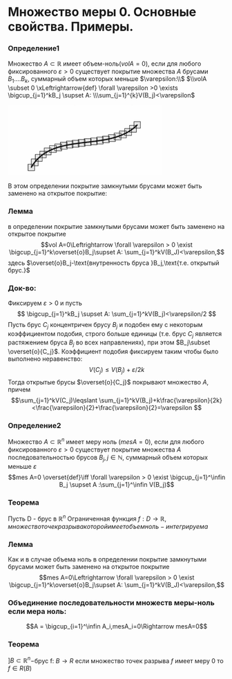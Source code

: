 # Множество меры 0. Основные свойства. Примеры.

### Определение1
Множество $A \subset\mathbb{R}$ имеет объем-ноль($vol A=0$), если для любого фиксированного $\varepsilon>0$ существует покрытие множества $A$ брусами $B_1....B_k$, суммарный объем которых меньше $\varepsilon:\\$ 
$\\volA \subset 0 \xLeftrightarrow{def} \forall \varepsilon >0 \exists \bigcup_{j=1}^kB_j \supset A: \\\sum_{j=1}^{k}V(B_j)<\varepsilon$

![Площадь-ноль гладкой кривой](attachments/Объем-ноль.png)

В этом определении покрытие замкнутыми брусами может быть заменено на открытое покрытие:

### Лемма
в определении покрытие замкнутыми брусами может быть заменено на открытое покрытие
$$vol A=0\Leftrightarrow \forall \varepsilon > 0 \exist \bigcup_{j=1}^k\overset{o}B_j\supset A: \sum_{j=1}^kV(B_J)<\varepsilon,$$
здесь $\overset{o}B_j-\text{внутренность бруса }B_j,\text{т.е. открытый брус.}$
### Док-во:
Фиксируем $\varepsilon>0$ и пусть 
$$
\bigcup_{j=1}^kB_j \supset A: \sum_{j=1}^kV(B_j)<\varepsilon/2
$$
Пусть брус $C_j$ концентричен брусу $B_j$ и подобен ему с некоторым коэффициентом подобия, строго больше единицы (т.е. брус $C_j$ является растяжением бруса $B_j$ во всех направлениях), при этом $B_j\subset \overset{o}{C_j}$. Коэффициент подобия фиксируем таким чтобы было выполнено неравенство:
$$V(C_j)\leqslant V(B_j)+\varepsilon/2k$$
Тогда открытые брусы $\overset{o}{C_j}$ покрывают множество $A$, причем
$$\sum_{j=1}^kV(C_j)\leqslant \sum_{j=1}^kV(B_j)+k\frac{\varepsilon}{2k}<\frac{\varepsilon}{2}+\frac{\varepsilon}{2}=\varepsilon $$
### Определение2
Множество $A\subset \mathbb{R}^n$ имеет меру ноль ($mesA=0$), если для любого фиксированного $\varepsilon > 0$ существует покрытие множества $A$ последовательностью брусов $B_j,j \in \mathbb{N},$ суммарный объем которых меньше $\varepsilon$
$$mes A=0 \overset{def}\iff \forall \varepsilon > 0 \exist \bigcup_{j=1}^\infin B_j \supset A :\sum_{j=1}^\infin V(B_j)$$
### Теорема 
Пусть D - брус  в $\mathbb{R}^n$  Ограниченная функция $f:D\rightarrow \mathbb{R}, множество точек разрыва которой имеет объем ноль- интегрируема$
### Лемма
Как и в случае объема ноль в определении покрытие замкнутыми брусами может быть заменено на открытое покрытие
$$mes A=0\Leftrightarrow \forall \varepsilon > 0 \exist \bigcup_{j=1}^k\overset{o}B_j\supset A: \sum_{j=1}^kV(B_J)<\varepsilon,$$

### Объединение последовательности множеств меры-ноль если мера ноль:
$$A = \bigcup_{i=1}^\infin A_i,mesA_i=0\Rightarrow mesA=0$$

### Теорема
$]B\subset \mathbb{R}^n-$брус f: $B\rightarrow R$
если множество точек разрыва $f$ имеет меру 0 то $f\in R(B)$